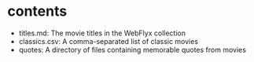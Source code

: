 # contents
 
 - titles.md: The movie titles in the WebFlyx collection
 - classics.csv: A comma-separated list of classic movies
 - quotes: A directory of files containing memorable quotes from movies
